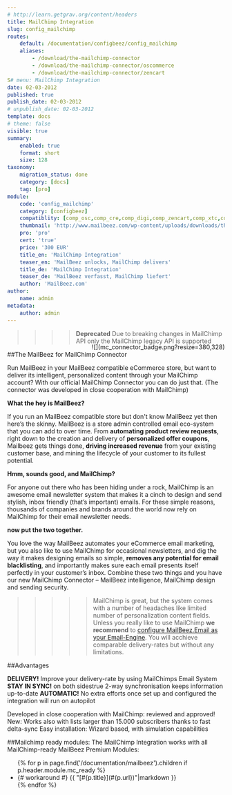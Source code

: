 ```yaml
---
# http://learn.getgrav.org/content/headers
title: MailChimp Integration
slug: config_mailchimp
routes:
    default: /documentation/configbeez/config_mailchimp
    aliases:
        - /download/the-mailchimp-connector
        - /download/the-mailchimp-connector/oscommerce
        - /download/the-mailchimp-connector/zencart
S# menu: MailChimp Integration
date: 02-03-2012
published: true
publish_date: 02-03-2012
# unpublish_date: 02-03-2012
template: docs
# theme: false
visible: true
summary:
    enabled: true
    format: short
    size: 128
taxonomy:
    migration_status: done
    category: [docs]
    tag: [pro]
module:
    code: 'config_mailchimp'
    category: [configbeez]
    compatiblity: [comp_osc,comp_cre,comp_digi,comp_zencart,comp_xtc,comp_xtcm2,comp_gambio]
    thumbnail: 'http://www.mailbeez.com/wp-content/uploads/downloads/thumbnails/2012/11/icon_64.png'
    pro: 'pro'
    cert: 'true'
    price: '300 EUR'
    title_en: 'MailChimp Integration'
    teaser_en: 'MailBeez unlocks, MailChimp delivers'
    title_de: 'MailChimp Integration'
    teaser_de: 'MailBeez verfasst, MailChimp liefert'
    author: 'MailBeez.com'
author:
    name: admin
metadata:
    author: admin
---
```


>>>> **Deprecated**
>>>> Due to breaking changes in MailChimp API only the MailChimp legacy API is supported

##The MailBeez for MailChimp Connector
<div style="float:right;margin-top: -48px !important" markdown="1">
![](mc_connector_badge.png?resize=380,328)
</div>

Run MailBeez in your MailBeez compatible eCommerce store, but want to deliver its intelligent, personalized content through your MailChimp account?
With our official MailChimp Connector you can do just that.
(The connector was developed in close cooperation with MailChimp)

**What the hey is MailBeez?**

If you run an MailBeez compatible store but don't know MailBeez yet then here’s the skinny. MailBeez is a store admin controlled email eco-system that you can add to over time. From **automating product review requests**, right down to the creation and delivery of **personalized offer coupons**, Mailbeez gets things done, **driving increased revenue** from your existing customer base, and mining the lifecycle of your customer to its fullest potential.

**Hmm, sounds good, and MailChimp?**

For anyone out there who has been hiding under a rock, MailChimp is an awesome email newsletter system that makes it a cinch to design and send stylish, inbox friendly (that’s important) emails.
For these simple reasons, thousands of companies and brands around the world now rely on MailChimp for their email newsletter needs.


**now put the two together.**

You love the way MailBeez automates your eCommerce email marketing, but you also like to use MailChimp for occasional newsletters, and dig the way it makes designing emails so simple, **removes any potential for email blacklisting**, and importantly makes sure each email presents itself perfectly in your customer’s inbox. Combine these two things and you have our new MailChimp Connector – MailBeez intelligence, MailChimp design and sending security.


>>>>>MailChimp is great, but the system comes with a number of headaches like limited number of personalization content fields.
 Unless you really like to use MailChimp **we recommend** to [configure MailBeez.Email as your Email-Engine](/documentation/configbeez/config_email_engine). You will acchieve comparable delivery-rates but without any limitations.

##Advantages

**DELIVERY!** Improve your delivery-rate by using MailChimps Email System
 **STAY IN SYNC!** on both sidestrue 2-way synchronisation keeps information up-to-date
 **AUTOMATIC!** No extra efforts once set up and configured the integration will run on autopilot

Developed in close cooperation with MailChimp: reviewed and approved!
 New: Works also with lists larger than 15.000 subscribers thanks to fast delta-sync
 Easy installation: Wizard based, with simulation capabilities




##Mailchimp ready modules:
The MailChimp Integration works with all MailChimp-ready MailBeez Premium Modules:
<ul class="mc_read_list">
    {% for p in page.find('/documentation/mailbeez').children  if p.header.module.mc_ready %}
    <li>
    {# workaround #}
    {{ "[#{p.title}](#{p.url})"|markdown }}
    </li>
    {% endfor %}
</ul>

